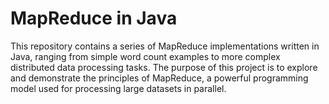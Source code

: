 # MapReduce in Java

This repository contains a series of MapReduce implementations written in Java, ranging from simple word count examples to more complex distributed data processing tasks. The purpose of this project is to explore and demonstrate the principles of MapReduce, a powerful programming model used for processing large datasets in parallel.


